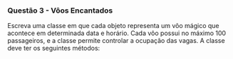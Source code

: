 ### Questão 3 - Vôos Encantados

Escreva uma classe em que cada objeto representa um vôo mágico que acontece
em determinada data e horário. Cada vôo possui no máximo 100 passageiros, e a
classe permite controlar a ocupação das vagas. A classe deve ter os seguintes
métodos: